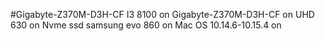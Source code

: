 #Gigabyte-Z370M-D3H-CF
I3 8100 on
Gigabyte-Z370M-D3H-CF on
UHD 630 on
Nvme ssd samsung evo 860 on
Mac OS 10.14.6-10.15.4 on
